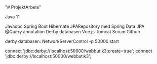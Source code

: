 "# ProjektArbete" 

Java 11

Javadoc
Spring Boot
Hibernate
JPARepository med Spring Data JPA @Query annotation
Derby databasen
Vue.js
Tomcat 
Scrum
Github




derby databasen: 
NetworkServerControl -p 50000 start

connect 'jdbc:derby://localhost:50000/webbutik3;create=true';
connect 'jdbc:derby://localhost:50000/webbutik3';

